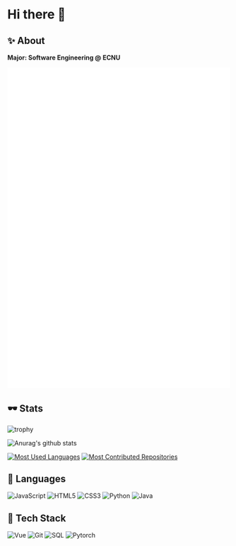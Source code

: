 # Hi there 👋

<!--
**Term-inator/Term-inator** is a ✨ _special_ ✨ repository because its `README.md` (this file) appears on your GitHub profile.

Here are some ideas to get you started:

- 🔭 I’m currently working on ...
- 🌱 I’m currently learning ...
- 👯 I’m looking to collaborate on ...
- 🤔 I’m looking for help with ...
- 💬 Ask me about ...
- 📫 How to reach me: ...
- 😄 Pronouns: ...
- ⚡ Fun fact: ...
-->

## ✨ About
**Major: Software Engineering @ ECNU**

![Metrics](https://github.com/Term-inator/Term-inator/blob/main/assets/github-metrics.svg)

## 🕶 Stats

![trophy](https://github-profile-trophy.vercel.app/?username=Term-inator&no-frame=true&column=4&margin-w=36&margin-h=12)

![Anurag's github stats](https://github-readme-stats.vercel.app/api?username=Term-inator&show_icons=true)

[<img src="https://api.githubtrends.io/user/svg/Term-inator/langs?time_range=one_year&include_private=false&theme=classic" alt="Most Used Languages" width="300" />](https://www.githubtrends.io)
[<img src="https://api.githubtrends.io/user/svg/Term-inator/repos?time_range=one_year&theme=classic" alt="Most Contributed Repositories" width="300" />](https://www.githubtrends.io)

## :page_facing_up: Languages

![JavaScript](https://img.shields.io/badge/-JavaScript-000000?style=flat&logo=javascript)
![HTML5](https://img.shields.io/badge/-HTML5-000000?style=flat&logo=html5)
![CSS3](https://img.shields.io/badge/-CSS-000000?style=flat&logo=css3)
![Python](https://img.shields.io/badge/-Python-000000?style=flat&logo=python)
![Java](https://img.shields.io/badge/-Java-000000?style=flat&logo=java)

## :blue_book: Tech Stack

![Vue](https://img.shields.io/badge/-Vue-000000?style=flat&logo=vue.js)
![Git](https://img.shields.io/badge/-GIT-000000?style=flat&logo=git)
![SQL](https://img.shields.io/badge/-SQL-000000?style=flat&logo=postgresql)
![Pytorch](https://img.shields.io/badge/-Pytorch-000000?style=flat&logo=pytorch)
